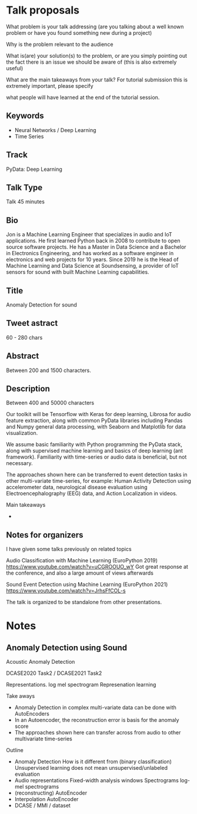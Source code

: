 

# Talk proposals

What problem is your talk addressing
(are you talking about a well known problem or have you found something new during a project)

Why is the problem relevant to the audience

What is(are) your solution(s) to the problem,
or are you simply pointing out the fact there is an issue we should be aware of (this is also extremely useful)

What are the main takeaways from your talk?
For tutorial submission this is extremely important, please specify 

what people will have learned at the end of the tutorial session.

## Keywords

- Neural Networks / Deep Learning
- Time Series

## Track
PyData: Deep Learning

## Talk Type
Talk 45 minutes


## Bio

Jon is a Machine Learning Engineer that specializes in audio and IoT applications.
He first learned Python back in 2008 to contribute to open source software projects.
He has a Master in Data Science and a Bachelor in Electronics Engineering,
and has worked as a software engineer in electronics and web projects for 10 years.
Since 2019 he is the Head of Machine Learning and Data Science at Soundsensing,
a provider of IoT sensors for sound with built Machine Learning capabilities.

## Title

Anomaly Detection for sound


## Tweet astract
60 - 280 chars


## Abstract
Between 200 and 1500 characters.



## Description
Between 400 and 50000 characters


Our toolkit will be Tensorflow with Keras for deep learning,
Librosa for audio feature extraction,
along with common PyData libraries
including Pandas and Numpy general data processing,
with Seaborn and Matplotlib for data visualization.

We assume basic familiarity with Python programming the PyData stack,
along with supervised machine learning and basics of deep learning (ant framework).
Familiarity with time-series or audio data is beneficial, but not necessary.

The approaches shown here can be transferred to event detection tasks
in other multi-variate time-series, for example:
Human Activity Detection using accelerometer data,
neurological disease evaluation using Electroencephalography (EEG) data,
and Action Localization in videos.

Main takeaways

- 

## Notes for organizers

I have given some talks previously on related topics

Audio Classification with Machine Learning (EuroPython 2019)
https://www.youtube.com/watch?v=uCGROOUO_wY
Got great response at the conference, and also a large amount of views afterwards

Sound Event Detection using Machine Learning (EuroPython 2021)
https://www.youtube.com/watch?v=JrhsFfCOL-s

The talk is organized to be standalone from other presentations.


# Notes

## Anomaly Detection using Sound
Acoustic Anomaly Detection

DCASE2020 Task2 / DCASE2021 Task2

Representations. log mel spectrogram
Represenation learning

Take aways

- Anomaly Detection in complex multi-variate data can be done with AutoEncoders
- In an Autoencoder, the reconstruction error is basis for the anomaly score
- The approaches shown here can transfer across from audio to other multivariate time-series

Outline

- Anomaly Detection
How is it different from (binary classification)
Unsupervised learning does not mean unsupervised/unlabeled evaluation
- Audio representations
Fixed-width analysis windows
Spectrograms
log-mel spectrograms
- (reconstructing) AutoEncoder
- Interpolation AutoEncoder
- DCASE / MMI / dataset


